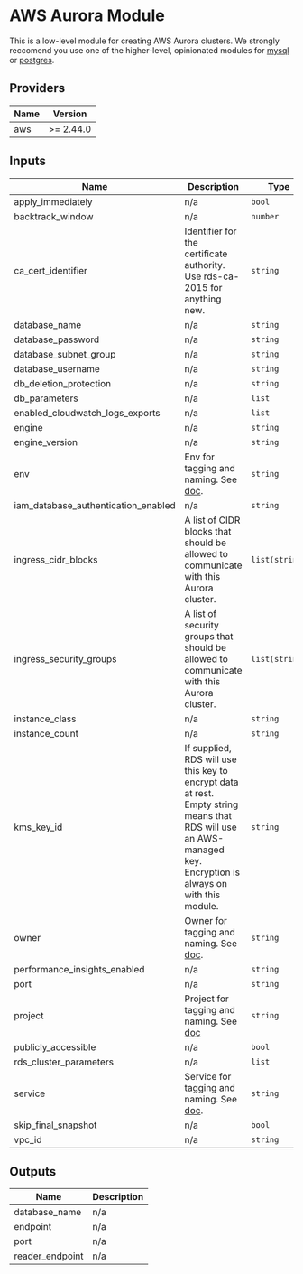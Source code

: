 # AWS Aurora Module

This is a low-level module for creating AWS Aurora clusters. We strongly reccomend you use one of the higher-level, opinionated modules for [mysql](../aws-aurora-mysql/README.md) or [postgres](../aws-aurora-postgres/README.md).

<!-- START -->
## Providers

| Name | Version |
|------|---------|
| aws | >= 2.44.0 |

## Inputs

| Name | Description | Type | Default | Required |
|------|-------------|------|---------|:-----:|
| apply\_immediately | n/a | `bool` | `false` | no |
| backtrack\_window | n/a | `number` | `0` | no |
| ca\_cert\_identifier | Identifier for the certificate authority. Use rds-ca-2015 for anything new. | `string` | `"rds-ca-2015"` | no |
| database\_name | n/a | `string` | n/a | yes |
| database\_password | n/a | `string` | n/a | yes |
| database\_subnet\_group | n/a | `string` | n/a | yes |
| database\_username | n/a | `string` | n/a | yes |
| db\_deletion\_protection | n/a | `string` | `false` | no |
| db\_parameters | n/a | `list` | `[]` | no |
| enabled\_cloudwatch\_logs\_exports | n/a | `list` | `[]` | no |
| engine | n/a | `string` | n/a | yes |
| engine\_version | n/a | `string` | n/a | yes |
| env | Env for tagging and naming. See [doc](../README.md#consistent-tagging). | `string` | n/a | yes |
| iam\_database\_authentication\_enabled | n/a | `string` | `true` | no |
| ingress\_cidr\_blocks | A list of CIDR blocks that should be allowed to communicate with this Aurora cluster. | `list(string)` | `[]` | no |
| ingress\_security\_groups | A list of security groups that should be allowed to communicate with this Aurora cluster. | `list(string)` | `[]` | no |
| instance\_class | n/a | `string` | `"db.t2.small"` | no |
| instance\_count | n/a | `string` | `1` | no |
| kms\_key\_id | If supplied, RDS will use this key to encrypt data at rest. Empty string means that RDS will use an AWS-managed key. Encryption is always on with this module. | `string` | `""` | no |
| owner | Owner for tagging and naming. See [doc](../README.md#consistent-tagging). | `string` | n/a | yes |
| performance\_insights\_enabled | n/a | `string` | `true` | no |
| port | n/a | `string` | n/a | yes |
| project | Project for tagging and naming. See [doc](../README.md#consistent-tagging) | `string` | n/a | yes |
| publicly\_accessible | n/a | `bool` | `false` | no |
| rds\_cluster\_parameters | n/a | `list` | `[]` | no |
| service | Service for tagging and naming. See [doc](../README.md#consistent-tagging). | `string` | n/a | yes |
| skip\_final\_snapshot | n/a | `bool` | `false` | no |
| vpc\_id | n/a | `string` | n/a | yes |

## Outputs

| Name | Description |
|------|-------------|
| database\_name | n/a |
| endpoint | n/a |
| port | n/a |
| reader\_endpoint | n/a |

<!-- END -->

